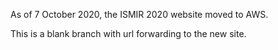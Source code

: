As of 7 October 2020, the ISMIR 2020 website moved to AWS.

This is a blank branch with url forwarding to the new site.